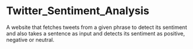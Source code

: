 # Twitter_Sentiment_Analysis
A website that fetches tweets from a given phrase to detect its sentiment and also takes  a sentence as input and detects its sentiment as positive, negative or neutral.
